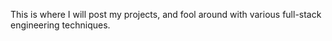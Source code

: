 This is where I will post my projects, 
and fool around with various full-stack 
engineering techniques.
